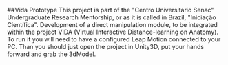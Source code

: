 ##Vida Prototype
This project is part of the "Centro Universitario Senac" Undergraduate Research Mentorship, or as it is called in Brazil, "Iniciação Científica".
Development of a direct manipulation module, to be integrated within the project VIDA (Virtual Interactive Distance-learning on Anatomy).
To run it you will need to have a configured Leap Motion connected to your PC. Than you should just open the project in Unity3D, put your hands forward and grab the 3dModel.